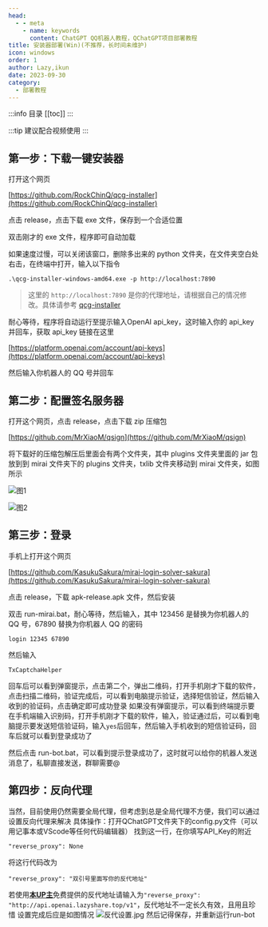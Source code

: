 ```yaml
---
head:
  - - meta
    - name: keywords
      content: ChatGPT QQ机器人教程，QChatGPT项目部署教程
title: 安装器部署(Win)(不推荐，长时间未维护)
icon: windows
order: 1
author: Lazy,ikun
date: 2023-09-30
category:
  - 部署教程
---
```

:::info 目录
[[toc]]
:::

:::tip 建议配合视频使用
<BiliBili bvid="BV14h4y1w7TC" />
:::


## 第一步：下载一键安装器

打开这个网页

[https://github.com/RockChinQ/qcg-installer](https://github.com/RockChinQ/qcg-installer)

点击 release，点击下载 exe 文件，保存到一个合适位置

双击刚才的 exe 文件，程序即可自动加载

如果速度过慢，可以关闭该窗口，删除多出来的 python 文件夹，在文件夹空白处右击，在终端中打开，输入以下指令

```terminal
.\qcg-installer-windows-amd64.exe -p http://localhost:7890
```

> 这里的 `http://localhost:7890` 是你的代理地址，请根据自己的情况修改。具体请参考 [qcg-installer](https://github.com/RockChinQ/qcg-installer)

耐心等待，程序将自动运行至提示输入OpenAI api_key，这时输入你的 api_key 并回车，获取 api_key 链接在这里

[https://platform.openai.com/account/api-keys](https://platform.openai.com/account/api-keys)

然后输入你机器人的 QQ 号并回车

## 第二步：配置签名服务器

打开这个网页，点击 release，点击下载 zip 压缩包

[https://github.com/MrXiaoM/qsign](https://github.com/MrXiaoM/qsign)

将下载好的压缩包解压后里面会有两个文件夹，其中 plugins 文件夹里面的 jar 包放到到 mirai 文件夹下的 plugins 文件夹，txlib 文件夹移动到 mirai 文件夹，如图所示

![图1](https://s2.loli.net/2023/08/11/vH4u7jlYCt1iKEG.png)

![图2](https://s2.loli.net/2023/08/11/bC2ZapYwjMAErq4.png)

## 第三步：登录

手机上打开这个网页

[https://github.com/KasukuSakura/mirai-login-solver-sakura](https://github.com/KasukuSakura/mirai-login-solver-sakura)

点击 release，下载 apk-release.apk 文件，然后安装

双击 run-mirai.bat，耐心等待，然后输入，其中 123456 是替换为你机器人的 QQ 号，67890 替换为你机器人 QQ 的密码

```terminal
login 12345 67890
```

然后输入

```terminal
TxCaptchaHelper
```

回车后可以看到弹窗提示，点击第二个，弹出二维码，打开手机刚才下载的软件，点击扫描二维码，验证完成后，可以看到电脑提示验证，选择短信验证，然后输入收到的验证码，点击确定即可成功登录
如果没有弹窗提示，可以看到终端提示要在手机端输入识别码，打开手机刚才下载的软件，输入，验证通过后，可以看到电脑提示要发送短信验证码，输入` yes `后回车，然后输入手机收到的短信验证码，回车后就可以看到登录成功了

然后点击 run-bot.bat，可以看到提示登录成功了，这时就可以给你的机器人发送消息了，私聊直接发送，群聊需要@
## 第四步：反向代理

当然，目前使用仍然需要全局代理，但考虑到总是全局代理不方便，我们可以通过设置反向代理来解决
具体操作：打开QChatGPT文件夹下的config.py文件（可以用记事本或VScode等任何代码编辑器）
找到这一行，在你填写API_Key的附近
```
"reverse_proxy": None
```
将这行代码改为
```
"reverse_proxy": "双引号里面写你的反代地址"
```
若使用[**本UP主**](https://space.bilibili.com/407410594)免费提供的反代地址请输入为`"reverse_proxy": "http://api.openai.lazyshare.top/v1"`，反代地址不一定长久有效，且用且珍惜
设置完成后应是如图情况
![反代设置.jpg](https://s2.loli.net/2023/08/16/GeoiZCbLtfg3uqH.jpg)
然后记得保存，并重新运行run-bot


    